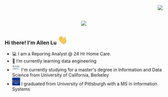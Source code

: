 <img align="right" src="https://visitor-badge.laobi.icu/badge?page_id=wolu0901.wolu0901">

<h1 align="center">
  <a href="https://git.io/typing-svg">
    <img src="https://readme-typing-svg.herokuapp.com/?lines=Hello!!😄;This+is+Allen+Lu~;NICE+TO+MEET+YOU!;&center=true&size=25">
  </a>
</h1>

### Hi there! I'm Allen Lu <img src="https://raw.githubusercontent.com/ABSphreak/ABSphreak/master/gifs/Hi.gif" height="30px">
- 💻 I am a Reporing Analyst @ 24 Hr Home Care.
- 🌱 I’m currently learning data engineering
- <img title="UC logo" height="25" src="images/uc.jpg"> I'm currently studying for a master's degree in Information and Data Science from University of California, Berkeley
- <img title="Pitt logo" height="25" src="images/pitt.jpg"> I graduated from University of Pittsburgh with a MS in Information Systems


<!--
**wolu0901/wolu0901** is a ✨ _special_ ✨ repository because its `README.md` (this file) appears on your GitHub profile.
-->
